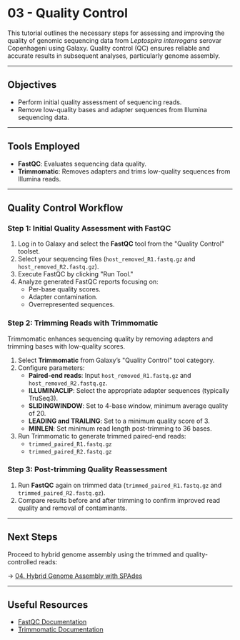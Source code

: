 # 03 - Quality Control

This tutorial outlines the necessary steps for assessing and improving the quality of genomic sequencing data from *Leptospira interrogans* serovar Copenhageni using Galaxy. Quality control (QC) ensures reliable and accurate results in subsequent analyses, particularly genome assembly.

---

## Objectives

- Perform initial quality assessment of sequencing reads.
- Remove low-quality bases and adapter sequences from Illumina sequencing data.

---

## Tools Employed

- **FastQC**: Evaluates sequencing data quality.
- **Trimmomatic**: Removes adapters and trims low-quality sequences from Illumina reads.

---

## Quality Control Workflow

### Step 1: Initial Quality Assessment with FastQC

1. Log in to Galaxy and select the **FastQC** tool from the "Quality Control" toolset.
2. Select your sequencing files (`host_removed_R1.fastq.gz` and `host_removed_R2.fastq.gz`).
3. Execute FastQC by clicking "Run Tool."
4. Analyze generated FastQC reports focusing on:
   - Per-base quality scores.
   - Adapter contamination.
   - Overrepresented sequences.

### Step 2: Trimming Reads with Trimmomatic

Trimmomatic enhances sequencing quality by removing adapters and trimming bases with low-quality scores.

1. Select **Trimmomatic** from Galaxy’s "Quality Control" tool category.
2. Configure parameters:
   - **Paired-end reads**: Input `host_removed_R1.fastq.gz` and `host_removed_R2.fastq.gz`.
   - **ILLUMINACLIP**: Select the appropriate adapter sequences (typically TruSeq3).
   - **SLIDINGWINDOW**: Set to 4-base window, minimum average quality of 20.
   - **LEADING and TRAILING**: Set to a minimum quality score of 3.
   - **MINLEN**: Set minimum read length post-trimming to 36 bases.
3. Run Trimmomatic to generate trimmed paired-end reads:
   - `trimmed_paired_R1.fastq.gz`
   - `trimmed_paired_R2.fastq.gz`

### Step 3: Post-trimming Quality Reassessment

1. Run **FastQC** again on trimmed data (`trimmed_paired_R1.fastq.gz` and `trimmed_paired_R2.fastq.gz`).
2. Compare results before and after trimming to confirm improved read quality and removal of contaminants.

---

## Next Steps

Proceed to hybrid genome assembly using the trimmed and quality-controlled reads:

→ [04. Hybrid Genome Assembly with SPAdes](Hybrid_Assembly.md)

---

## Useful Resources

- [FastQC Documentation](https://www.bioinformatics.babraham.ac.uk/projects/fastqc/)
- [Trimmomatic Documentation](http://www.usadellab.org/cms/?page=trimmomatic)
